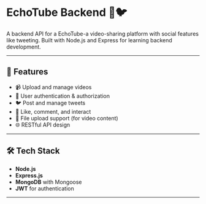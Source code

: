 # EchoTube Backend 🎥🐦

A backend API for a EchoTube-a video-sharing platform with social features like tweeting. Built with Node.js and Express for learning backend development.

---

## 🚀 Features

- 📹 Upload and manage videos
- 👤 User authentication & authorization
- 🐦 Post and manage tweets
- 💬 Like, comment, and interact
- 📁 File upload support (for video content)
- 🌐 RESTful API design

---

## 🛠 Tech Stack

- **Node.js**
- **Express.js**
- **MongoDB** with Mongoose
- **JWT** for authentication

---
